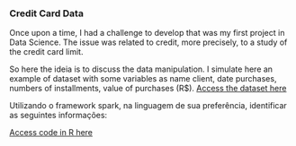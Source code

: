 ### Credit Card Data

Once upon a time, I had a challenge to develop that was my first project in Data Science. The issue was related to credit, more precisely, to a study of the credit card limit.

So here the ideia is to discuss the data manipulation. I simulate here an example of dataset with some variables as name client, date purchases, numbers of installments, value of purchases (R$). [Access the dataset here](https://github.com/mfigueiro/Credit-Card-Data/blob/master/Dados.csv)

Utilizando o framework spark, na linguagem de sua preferência, identificar as seguintes informações:

[Access code in R here](https://github.com/mfigueiro/ChallengeSpark/blob/master/CodeR.R)
